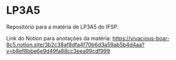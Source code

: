 # LP3A5
Repositório para a matéria de LP3A5 do IFSP.

Link do Notion para anotações da matéria: https://vivacious-boar-8c5.notion.site/3b2c38af8dfa4f70b6d3a59ab5b4d4aa?v=b8ef8bbe6e9d49fa88cc3eea99cdf999
